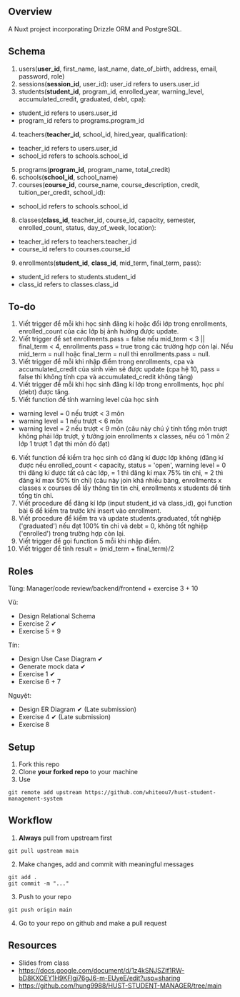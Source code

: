 ## Overview
A Nuxt project incorporating Drizzle ORM and PostgreSQL.

## Schema
1. users(**user_id**, first_name, last_name, date_of_birth, address, email, password, role)
2. sessions(**session_id**, user_id): user_id refers to users.user_id
3. students(**student_id**, program_id, enrolled_year, warning_level, accumulated_credit, graduated, debt, cpa):
- student_id refers to users.user_id
- program_id refers to programs.program_id
4. teachers(**teacher_id**, school_id, hired_year, qualification):
- teacher_id refers to users.user_id
- school_id refers to schools.school_id
5. programs(**program_id**, program_name, total_credit)
6. schools(**school_id**, school_name)
7. courses(**course_id**, course_name, course_description, credit, tuition_per_credit, school_id):
- school_id refers to schools.school_id
8. classes(**class_id**, teacher_id, course_id, capacity, semester, enrolled_count, status, day_of_week, location):
- teacher_id refers to teachers.teacher_id
- course_id refers to courses.course_id
9. enrollments(**student_id**, **class_id**, mid_term, final_term, pass):
- student_id refers to students.student_id
- class_id refers to classes.class_id

## To-do
1. Viết trigger để mỗi khi học sinh đăng kí hoặc đổi lớp trong enrollments, enrolled_count của các lớp bị ảnh hưởng được update.
2. Viết trigger để set enrollments.pass = false nếu mid_term < 3 || final_term < 4, enrollments.pass = true trong các trường hợp còn lại. Nếu mid_term = null hoặc final_term = null thì enrollments.pass = null.
3. Viết trigger để mỗi khi nhập điểm trong enrollments, cpa và accumulated_credit của sinh viên sẽ được update (cpa hệ 10, pass = false thì không tính cpa và accumulated_credit không tăng)
4. Viết trigger để mỗi khi học sinh đăng kí lớp trong enrollments, học phí (debt) được tăng.
5. Viết function để tính warning level của học sinh
- warning level = 0 nếu trượt < 3 môn
- warning level = 1 nếu trượt < 6 môn
- warning level = 2 nếu trượt < 9 môn
(câu này chú ý tính tổng môn trượt không phải lớp trượt, ý tưởng join enrollments x classes, nếu có 1 môn 2 lớp 1 trượt 1 đạt thì môn đó đạt)
6. Viết function để kiểm tra học sinh có đăng kí được lớp không (đăng kí được nếu enrolled_count < capacity, status = 'open', warning level = 0 thì đăng kí được tất cả các lớp, = 1 thì đăng kí max 75% tín chỉ, = 2 thì đăng kí max 50% tín chỉ) (câu này join khá nhiều bảng, enrollments x classes x courses để lấy thông tin tín chỉ, enrollments x students để tính tổng tín chỉ.
7. Viết procedure để đăng kí lớp (input student_id và class_id), gọi function bài 6 để kiểm tra trước khi insert vào enrollment.
8. Viết procedure để kiểm tra và update students.graduated, tốt nghiệp ('graduated') nếu đạt 100% tín chỉ và debt = 0, không tốt nghiệp ('enrolled') trong trường hợp còn lại.
9. Viết trigger để gọi function 5 mỗi khi nhập điểm.
10. Viết trigger để tính result = (mid_term + final_term)/2

## Roles

Tùng: Manager/code review/backend/frontend + exercise 3 + 10

Vũ: 

- Design Relational Schema
- Exercise 2 ✔
- Exercise 5 + 9

Tín: 

- Design Use Case Diagram ✔
- Generate mock data ✔
- Exercise 1 ✔
- Exercise 6 + 7

Nguyệt: 

- Design ER Diagram ✔ (Late submission)
- Exercise 4 ✔ (Late submission)
- Exercise 8

## Setup

1. Fork this repo
2. Clone **your forked repo** to your machine
3. Use
```
git remote add upstream https://github.com/whiteou7/hust-student-management-system
```

## Workflow
1. **Always** pull from upstream first
```
git pull upstream main
```
2. Make changes, add and commit with meaningful messages
```
git add .
git commit -m "..."
```
3. Push to your repo
```
git push origin main
```
4. Go to your repo on github and make a pull request

## Resources
- Slides from class
- https://docs.google.com/document/d/1z4kSNJSZIf1RW-bD8KXOEY1H9KFlgj76gJ6-m-EUyeE/edit?usp=sharing
- https://github.com/hung9988/HUST-STUDENT-MANAGER/tree/main
